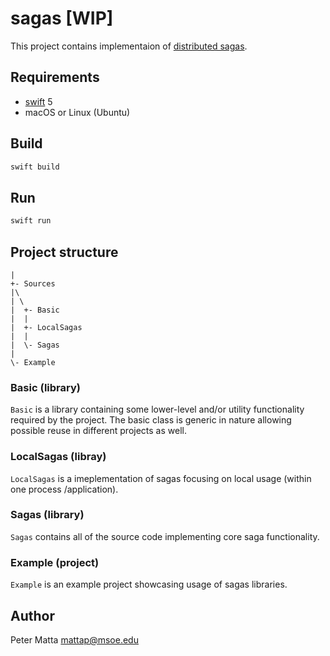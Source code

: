 # sagas [WIP]

This project contains implementaion of [distributed sagas](https://github.com/aphyr/dist-sagas).

## Requirements

- [swift](https://swift.org) 5
- macOS or Linux (Ubuntu)

## Build

```bash
swift build
```

## Run

```bash
swift run
```

## Project structure

```
|
+- Sources
|\
| \
|  +- Basic
|  |
|  +- LocalSagas
|  |
|  \- Sagas
|
\- Example
```

### Basic (library)

`Basic` is a library containing some lower-level and/or utility functionality required by the
project.  The basic class is generic in nature allowing possible reuse in different projects as
well.

### LocalSagas (libray)

`LocalSagas` is a imeplementation of sagas focusing on local usage (within one process
/application).

### Sagas (library)

`Sagas` contains all of the source code implementing core saga functionality.

### Example (project)

`Example` is an example project showcasing usage of sagas libraries.

## Author

Peter Matta [mattap@msoe.edu](mailto:mattap@msoe.edu)

